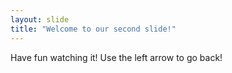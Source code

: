 ```yaml
---
layout: slide
title: "Welcome to our second slide!"
---
```

Have fun watching it!
Use the left arrow to go back!
